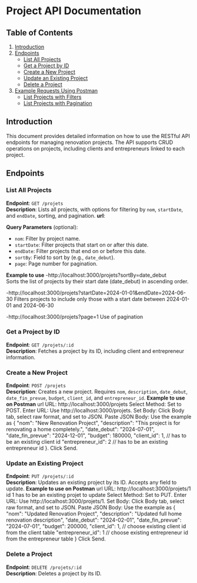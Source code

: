 # Project API Documentation

## Table of Contents
1. [Introduction](#introduction)
2. [Endpoints](#endpoints)
   - [List All Projects](#list-all-projects)
   - [Get a Project by ID](#get-a-project-by-id)
   - [Create a New Project](#create-a-new-project)
   - [Update an Existing Project](#update-an-existing-project)
   - [Delete a Project](#delete-a-project)
3. [Example Requests Using Postman](#example-requests-using-postman)
   - [List Projects with Filters](#list-projects-with-filters)
   - [List Projects with Pagination](#list-projects-with-pagination)


## Introduction
This document provides detailed information on how to use the RESTful API endpoints for managing renovation projects. The API supports CRUD operations on projects, including clients and entrepreneurs linked to each project.

## Endpoints

### List All Projects
**Endpoint**: `GET /projets`  
**Description**: Lists all projects, with options for filtering by `nom`, `startDate`, and `endDate`, sorting, and pagination.
**url**: 

**Query Parameters** (optional):
- `nom`: Filter by project name.
- `startDate`: Filter projects that start on or after this date.
- `endDate`: Filter projects that end on or before this date.
- `sortBy`: Field to sort by (e.g., `date_debut`).
- `page`: Page number for pagination.

**Example to use**
-http://localhost:3000/projets?sortBy=date_debut  
Sorts the list of projects by their start date (date_debut) in ascending order.

-http://localhost:3000/projets?startDate=2024-01-01&endDate=2024-06-30 
Filters projects to include only those with a start date between 2024-01-01 and 2024-06-30

-http://localhost:3000/projets?page=1
Use of pagination


### Get a Project by ID
**Endpoint**: `GET /projets/:id`  
**Description**: Fetches a project by its ID, including client and entrepreneur information.



### Create a New Project
**Endpoint**: `POST /projets`  
**Description**: Creates a new project. Requires `nom`, `description`, `date_debut`, `date_fin_prevue`, `budget`, `client_id`, and `entrepreneur_id`.
**Example to use on Postman**
url URL: http://localhost:3000/projets
Select Method: Set to POST.
Enter URL: Use http://localhost:3000/projets.
Set Body: Click Body tab, select raw format, and set to JSON.
Paste JSON Body: Use the example as {
  "nom": "New Renovation Project",
  "description": "This project is for renovating a home completely.",
  "date_debut": "2024-07-01",
  "date_fin_prevue": "2024-12-01",
  "budget": 180000,
  "client_id": 1, // has to be an existing client id
  "entrepreneur_id": 2 // has to be an existing entrepreneur id
}.
Click Send.


### Update an Existing Project
**Endpoint**: `PUT /projets/:id`  
**Description**: Updates an existing project by its ID. Accepts any field to update.
**Example to use on Postman**
url URL: http://localhost:3000/projets/1
id 1 has to be an existing projet to update
Select Method: Set to PUT. 
Enter URL: Use http://localhost:3000/projets/1.
Set Body: Click Body tab, select raw format, and set to JSON.
Paste JSON Body: Use the example as 
{
  "nom": "Updated Renovation Project",
  "description": "Updated full home renovation description",
  "date_debut": "2024-02-01",
  "date_fin_prevue": "2024-07-01",
  "budget": 200000,
  "client_id": 1,  // choose existing client id  from the client table
  "entrepreneur_id": 1 // choose existing entrepreneur id from the entrepreneur table
}
Click Send.

### Delete a Project
**Endpoint**: `DELETE /projets/:id`  
**Description**: Deletes a project by its ID.
